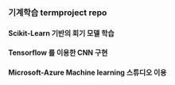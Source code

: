 ### 기계학습 termproject repo

#### Scikit-Learn 기반의 회기 모델 학습

#### Tensorflow 를 이용한 CNN 구현

#### Microsoft-Azure Machine learning 스튜디오 이용

